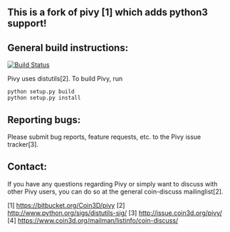 __This is a fork of pivy [1] which adds python3 support!__
------------------------------------------------------

General build instructions:
---------------------------
[![Build Status](https://travis-ci.org/FreeCAD/pivy.svg?branch=master)](https://travis-ci.org/FreeCAD/pivy)

Pivy uses distutils[2]. To build Pivy, run 

```
python setup.py build
python setup.py install
```

Reporting bugs:
--------------

Please submit bug reports, feature requests, etc. to the Pivy
issue tracker[3].

Contact:
--------

If you have any questions regarding Pivy or simply want to discuss
with other Pivy users, you can do so at the general coin-discuss
mailinglist[2].

[1] https://bitbucket.org/Coin3D/pivy
[2] http://www.python.org/sigs/distutils-sig/
[3] http://issue.coin3d.org/pivy/
[4] https://www.coin3d.org/mailman/listinfo/coin-discuss/
